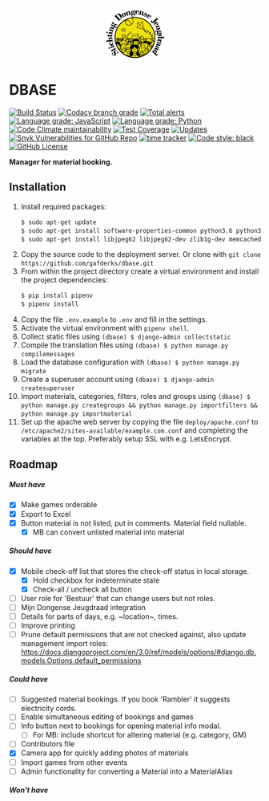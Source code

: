 <img src="https://github.com/gafderks/dbase/raw/master/dbase/static/dbase/img/logo_121x110.png" alt="drawing" width="121px" style="display: block; margin-left: auto; margin-right: auto"/>

DBASE
=====
[![Build Status](https://travis-ci.org/gafderks/dbase.svg?branch=master)](https://travis-ci.org/gafderks/dbase)
[![Codacy branch grade](https://img.shields.io/codacy/grade/a1fbb314106646d8bcb8eb52563c7725/master?logo=codacy)](https://www.codacy.com/manual/gafderks/dbase)
[![Total alerts](https://img.shields.io/lgtm/alerts/g/gafderks/dbase.svg?logo=lgtm&logoWidth=18)](https://lgtm.com/projects/g/gafderks/dbase/alerts/)
[![Language grade: JavaScript](https://img.shields.io/lgtm/grade/javascript/g/gafderks/dbase.svg?logo=lgtm&logoWidth=18)](https://lgtm.com/projects/g/gafderks/dbase/context:javascript)
[![Language grade: Python](https://img.shields.io/lgtm/grade/python/g/gafderks/dbase.svg?logo=lgtm&logoWidth=18)](https://lgtm.com/projects/g/gafderks/dbase/context:python)
[![Code Climate maintainability](https://img.shields.io/codeclimate/maintainability/gafderks/dbase?logo=code%20climate)](https://codeclimate.com/github/gafderks/dbase/maintainability)
[![Test Coverage](https://img.shields.io/codeclimate/coverage/gafderks/dbase)](https://codeclimate.com/github/gafderks/dbase/test_coverage)
[![Updates](https://pyup.io/repos/github/gafderks/dbase/shield.svg)](https://pyup.io/repos/github/gafderks/dbase/)
[![Snyk Vulnerabilities for GitHub Repo](https://img.shields.io/snyk/vulnerabilities/github/gafderks/dbase?logo=snyk)](https://snyk.io/test/github/gafderks/dbase)
[![time tracker](https://wakatime.com/badge/github/gafderks/dbase.svg)](https://wakatime.com/badge/github/gafderks/dbase)
[![Code style: black](https://img.shields.io/badge/code%20style-black-000000.svg)](https://github.com/psf/black)
[![GitHub License](https://img.shields.io/github/license/gafderks/dbase)](https://github.com/gafderks/dbase/blob/master/LICENSE)

__Manager for material booking.__



Installation
-------------
1. Install required packages:
   ```bash
   $ sudo apt-get update
   $ sudo apt-get install software-properties-common python3.6 python3.6-venv python3.6-dev python3-pip apache2 libapache2-mod-wsgi-py3 libmysqlclient-dev
   $ sudo apt-get install libjpeg62 libjpeg62-dev zlib1g-dev memcached
   ```
2. Copy the source code to the deployment server. Or clone with `git clone https://github.com/gafderks/dbase.git`
3. From within the project directory create a virtual environment and install the project dependencies:
   ```bash
   $ pip install pipenv
   $ pipenv install
   ```
4. Copy the file `.env.example` to `.env` and fill in the settings.
5. Activate the virtual environment with `pipenv shell`.
6. Collect static files using `(dbase) $ django-admin collectstatic`
7. Compile the translation files using `(dbase) $ python manage.py compilemessages`
8. Load the database configuration with `(dbase) $ python manage.py migrate`
9. Create a superuser account using `(dbase) $ django-admin createsuperuser`
10. Import materials, categories, filters, roles and groups using 
   `(dbase) $ python manage.py creategroups && python manage.py importfilters && python manage.py importmaterial`
11. Set up the apache web server by copying the file `deploy/apache.conf` to 
   `/etc/apache2/sites-available/example.com.conf` and completing the variables at the top. Preferably setup SSL with 
   e.g. LetsEncrypt.

Roadmap
-------

##### Must have
- [X] Make games orderable
- [X] Export to Excel
- [X] Button material is not listed, put in comments. Material field nullable.
    - [X] MB can convert unlisted material into material

##### Should have 
- [X] Mobile check-off list that stores the check-off status in local storage.
    - [X] Hold checkbox for indeterminate state
    - [X] Check-all / uncheck all button
- [ ] User role for 'Bestuur' that can change users but not roles.
- [ ] Mijn Dongense Jeugdraad integration
- [ ] Details for parts of days, e.g. ~location~, times.
- [ ] Improve printing
- [ ] Prune default permissions that are not checked against, also update management import roles: https://docs.djangoproject.com/en/3.0/ref/models/options/#django.db.models.Options.default_permissions

##### Could have 
- [ ] Suggested material bookings. If you book 'Rambler' it suggests electricity cords.
- [ ] Enable simultaneous editing of bookings and games
- [ ] Info button next to bookings for opening material info modal.
    - [ ] For MB: include shortcut for altering material (e.g. category, GM)
- [ ] Contributors file
- [X] Camera app for quickly adding photos of materials
- [ ] Import games from other events
- [ ] Admin functionality for converting a Material into a MaterialAlias

##### Won't have  


